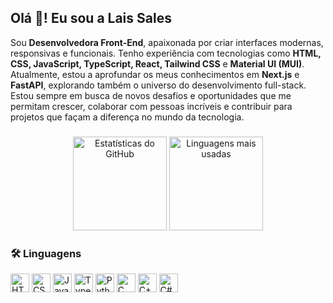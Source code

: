 <h2 align="left">Olá 👋! Eu sou a Lais Sales</h2>

<p align="left"> Sou <strong>Desenvolvedora Front-End</strong>, apaixonada por criar interfaces modernas, responsivas e funcionais. Tenho experiência com tecnologias como <strong>HTML, CSS, JavaScript, TypeScript, React, Tailwind CSS</strong> e <strong>Material UI (MUI)</strong>. Atualmente, estou a aprofundar os meus conhecimentos em <strong>Next.js</strong> e <strong>FastAPI</strong>, explorando também o universo do desenvolvimento full-stack.<br> Estou sempre em busca de novos desafios e oportunidades que me permitam crescer, colaborar com pessoas incríveis e contribuir para projetos que façam a diferença no mundo da tecnologia. </p>

###

<div align="center">
  <img src="https://github-readme-stats.vercel.app/api?username=maurodesouza&hide_title=false&hide_rank=false&show_icons=true&include_all_commits=true&count_private=true&disable_animations=false&theme=dracula&locale=pt-br&hide_border=false" height="150" alt="Estatísticas do GitHub" />
  <img src="https://github-readme-stats.vercel.app/api/top-langs?username=maurodesouza&locale=pt-br&hide_title=false&layout=compact&card_width=320&langs_count=5&theme=dracula&hide_border=false" height="150" alt="Linguagens mais usadas" />
</div>

<div align="left">
  <h3>🛠️ Linguagens</h3>

  <img src="https://cdn.jsdelivr.net/gh/devicons/devicon/icons/html5/html5-original.svg" height="30" title="HTML5"/>
  <img src="https://cdn.jsdelivr.net/gh/devicons/devicon/icons/css3/css3-original.svg" height="30" title="CSS3"/>
  <img src="https://cdn.jsdelivr.net/gh/devicons/devicon/icons/javascript/javascript-original.svg" height="30" title="JavaScript"/>
  <img src="https://cdn.jsdelivr.net/gh/devicons/devicon/icons/typescript/typescript-original.svg" height="30" title="TypeScript"/>
  <img src="https://cdn.jsdelivr.net/gh/devicons/devicon/icons/python/python-original.svg" height="30" title="Python"/>
  <img src="https://cdn.jsdelivr.net/gh/devicons/devicon/icons/c/c-original.svg" height="30" title="C"/>
  <img src="https://cdn.jsdelivr.net/gh/devicons/devicon/icons/cplusplus/cplusplus-original.svg" height="30" title="C++"/>
  <img src="https://cdn.jsdelivr.net/gh/devicons/devicon/icons/csharp/csharp-original.svg" height="30" title="C#"/>
</div>

